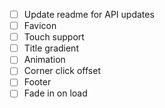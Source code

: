- [ ] Update readme for API updates
- [ ] Favicon
- [ ] Touch support
- [ ] Title gradient
- [ ] Animation
- [ ] Corner click offset
- [ ] Footer
- [ ] Fade in on load
